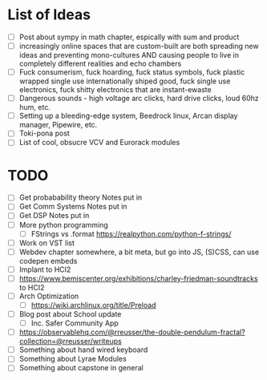 # List of Ideas

- [ ] Post about sympy in math chapter, espically with sum and product
- [ ] increasingly online spaces that are custom-built are both spreading new ideas and preventing mono-cultures AND causing people to live in completely different realities and echo chambers 
- [ ] Fuck consumerism, fuck hoarding, fuck status symbols, fuck plastic wrapped single use internationally shiped good, fuck single use electronics, fuck shitty electronics that are instant-ewaste
- [ ] Dangerous sounds - high voltage arc clicks, hard drive clicks, loud 60hz hum, etc.
- [ ] Setting up a bleeding-edge system, Beedrock linux, Arcan display manager, Pipewire, etc.
- [ ] Toki-pona post
- [ ] List of cool, obsucre VCV and Eurorack modules

# TODO

- [ ] Get probabability theory Notes put in
- [ ] Get Comm Systems Notes put in
- [ ] Get DSP Notes put in
- [ ] More python programming
  - [ ] FStrings vs .format https://realpython.com/python-f-strings/
- [ ] Work on VST list
- [ ] Webdev chapter somewhere, a bit meta, but go into JS, (S)CSS, can use codepen embeds
- [ ] Implant to HCI2
- [ ] https://www.bemiscenter.org/exhibitions/charley-friedman-soundtracks to HCI2
- [ ] Arch Optimization
  - [ ] https://wiki.archlinux.org/title/Preload
- [ ] Blog post about School update
  - [ ] Inc. Safer Community App
- [ ] https://observablehq.com/@rreusser/the-double-pendulum-fractal?collection=@rreusser/writeups
- [ ] Something about hand wired keyboard
- [ ] Something about Lyrae Modules
- [ ] Something about capstone in general
